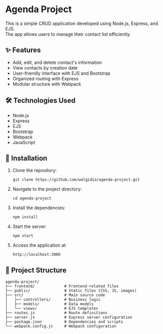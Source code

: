 # Agenda Project

This is a simple CRUD application developed using Node.js, Express, and EJS.  
The app allows users to manage their contact list efficiently.

## ✨ Features

- Add, edit, and delete contact's information
- View contacts by creation date
- User-friendly interface with EJS and Bootstrap
- Organized routing with Express
- Modular structure with Webpack

## 🛠️ Technologies Used

- Node.js
- Express
- EJS
- Bootstrap
- Webpack
- JavaScript

## 🚀 Installation

1. Clone the repository:
   ```
   git clone https://github.com/walgidio/agenda-project.git
   ```

2. Navigate to the project directory:
   ```
   cd agenda-project
   ```

3. Install the dependencies:
   ```
   npm install
   ```

4. Start the server:
   ```
   npm start
   ```

5. Access the application at:
   ```
   http://localhost:3000
   ```

## 📁 Project Structure

```
agenda-project/
├── frontend/             # Frontend-related files
├── public/               # Static files (CSS, JS, images)
├── src/                  # Main source code
│   ├── controllers/      # Business logic
│   ├── models/           # Data models
│   └── views/            # EJS templates
├── routes.js             # Route definitions
├── server.js             # Express server configuration
├── package.json          # Dependencies and scripts
└── webpack.config.js     # Webpack configuration
```
